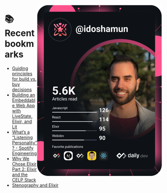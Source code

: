 <a href="https://app.daily.dev/idoshamun"><img src="https://raw.githubusercontent.com/idoshamun/idoshamun/devcard/devcard.svg" align='right' width="400" alt="Ido Shamun's Dev Card"/></a>

# 📚 Recent bookmarks
<!-- BOOKMARKS:START -->
- [Guiding principles for build vs. buy decisions](https://app.daily.dev/posts/3s9B2Hc33?utm_source=rss&utm_medium=bookmarks&utm_campaign=28849d86070e4c099c877ab6837c61f0)
- [Building an Embeddable Web App with LiveState, Elixir, and Lit](https://app.daily.dev/posts/g5xh9phfW?utm_source=rss&utm_medium=bookmarks&utm_campaign=28849d86070e4c099c877ab6837c61f0)
- [What’s a “Listening Personality”? - Spotify Engineering](https://app.daily.dev/posts/43Cxlt0GV?utm_source=rss&utm_medium=bookmarks&utm_campaign=28849d86070e4c099c877ab6837c61f0)
- [Why We Chose Elixir Part 2: Elixir and the CELP Stack](https://app.daily.dev/posts/BPC9FGZNV?utm_source=rss&utm_medium=bookmarks&utm_campaign=28849d86070e4c099c877ab6837c61f0)
- [Stenography and Elixir](https://app.daily.dev/posts/iRP7qJWZA?utm_source=rss&utm_medium=bookmarks&utm_campaign=28849d86070e4c099c877ab6837c61f0)
<!-- BOOKMARKS:END -->
